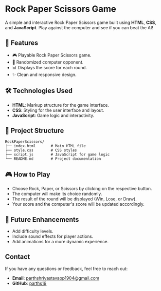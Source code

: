 
# Rock Paper Scissors Game

A simple and interactive Rock Paper Scissors game built using **HTML**, **CSS**, and **JavaScript**. Play against the computer and see if you can beat the AI!

## 🚀 Features

- 🎮 Playable Rock Paper Scissors game.
- 🤖 Randomized computer opponent.
- 📊 Displays the score for each round.
- ✨ Clean and responsive design.

## 🛠️ Technologies Used

- **HTML**: Markup structure for the game interface.
- **CSS**: Styling for the user interface and layout.
- **JavaScript**: Game logic and interactivity.

## 📂 Project Structure

```plaintext
RockPaperScissors/
├── index.html       # Main HTML file
├── style.css        # CSS styles
├── script.js        # JavaScript for game logic
└── README.md        # Project documentation
```

## 🎮 How to Play
- Choose Rock, Paper, or Scissors by clicking on the respective button.
- The computer will make its choice randomly.
- The result of the round will be displayed (Win, Lose, or Draw).
- Your score and the computer's score will be updated accordingly.

## 🌟 Future Enhancements
- Add difficulty levels.
- Include sound effects for player actions.
- Add animations for a more dynamic experience.


## Contact

If you have any questions or feedback, feel free to reach out:

- **Email**: parthshrivastavaop1904@gmail.com
- **GitHub**: [parths19](https://github.com/parths19)
  
